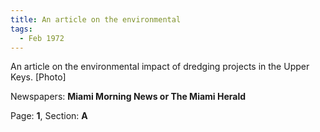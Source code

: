```yaml
---  
title: An article on the environmental  
tags:  
  - Feb 1972  
---  
```

  
An article on the environmental impact of dredging projects in the Upper Keys. [Photo]  
  
Newspapers: **Miami Morning News or The Miami Herald**  
  
Page: **1**, Section: **A** 

